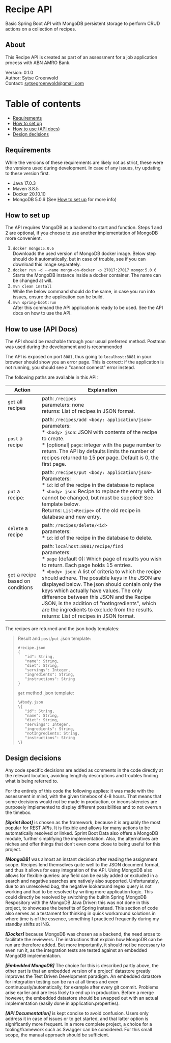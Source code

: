 # Recipe API
Basic Spring Boot API with MongoDB persistent storage to perform CRUD actions on a collection of recipes.
 
## About
This Recipe API is created as part of an assessment for a job application process with ABN AMRO Bank.

Version: 0.1.0  
Author: Sytse Groenwold  
Contact: sytsegroenwold@gmail.com

# Table of contents
- [Requirements](#requirements)
- [How to set up](#how-to-set-up)
- [How to use (API docs)](#how-to-use-api-docs)
- [Design decisions](#design-decisions)

## Requirements
While the versions of these requirements are likely not as strict, these were the versions used during development. 
In case of any issues, try updating to these version first.
* Java 17.0.3
* Maven 3.8.5
* Docker 20.10.10
* MongoDB 5.0.6 (See [How to set up](#how-to-set-up) for more info)

## How to set up
The API requires MongoDB as a backend to start and function.
Steps 1 and 2 are optional, if you choose to use another implementation of MongoDB more convenient.

1. `docker mongo:5.0.6`  
   Downloads the used version of MongoDB docker image.
   Below step should do it automatically, but in case of trouble, see if you can download this image separately. 
2. `docker run -d --name mongo-on-docker -p 27017:27017 mongo:5.0.6`  
    Starts the MongoDB instance inside a docker container. 
    The name can be changed at will. 
3. `mvn clean install`  
    While the below command should do the same, in case you run into issues, ensure the application can be build.
4. `mvn spring-boot:run`  
    After this command the API application is ready to be used. See the API docs on how to use the API.

## How to use (API Docs)
The API should be reachable through your usual preferred method.
Postman was used during the development and is recommended

The API is exposed on port `8081`, thus going to `localhost:8081` in your browser should show you an error page.
This is correct: if the application is not running, you should see a "cannot connect" error instead.

The following paths are available in this API:

| Action                             | Explanation                                                                                                                                                                                                                                                                                                                                                                                                                                                                                                                                              |
|------------------------------------|----------------------------------------------------------------------------------------------------------------------------------------------------------------------------------------------------------------------------------------------------------------------------------------------------------------------------------------------------------------------------------------------------------------------------------------------------------------------------------------------------------------------------------------------------------|
| `get` all recipes                  | path: `/recipes`  <br/>parameters: none  </br> returns: List of recipes in JSON format.                                                                                                                                                                                                                                                                                                                                                                                                                                                                  |
| `post` a recipe                    | path: `/recipes/add <body: application/json>`  <br/>parameters:  <br/>* `<body> json`: JSON with contents of the recipe to create.<br/>* [optional] `page`: integer with the page number to return. The API by defaults limits the number of recipes returned to 15 per page. Default is 0, the first page.                                                                                                                                                                                                                                              |
| `put` a recipe:                    | path: `/recipes/put <body: application/json>` </br> Parameters: </br> * `id`: id of the recipe in the database to replace <br/> * `<body> json`: Recipe to replace the entry with. Id cannot be changed, but must be supplied! See template below. <br/> Returns: `List<Recipe>` of the old recipe in database and new entry.                                                                                                                                                                                                                            |
| `delete` a recipe                  | path: `/recipes/delete/<id>`</br>parameters:</br>* `id`: id of the recipe in the database to delete.                                                                                                                                                                                                                                                                                                                                                                                                                                                     |
| `get` a recipe based on conditions | path: `localhost:8081/recipe/find`</br>parameters:</br>* `page` (default 0): Which page of results you wish to return. Each page holds 15 entries.</br>* `<body> json`: A list of criteria to which the recipe should adhere. The possible keys in the JSON are displayed below. The json should contain only the keys which actually have values. The only difference between this JSON and the Recipe JSON, is the addition of "notIngredients", which are the ingredients to exclude from the results. <br/> returns: List of recipes in JSON format. |

The recipes are returned and the json body templates:
> Result and `post`/`put` .json template:
>```
>#recipe.json
>{
>    "id": String,
>    "name": String,
>    "diet": String,
>    "servings": Integer,
>    "ingredients": String,
>    "instructions": String
>}
>```
> `get` method .json template:
> ```
>\#body.json
>\{
>    "id": String,
>    "name": String,
>    "diet": String,
>    "servings": Integer,
>    "ingredients": String,
>    "notIngredients: String,
>    "instructions": String
>\}
>```

## Design decisions
Any code specific decisions are added as comments in the code directly at the relevant location, avoiding lengthily descriptions and troubles finding what is being referred to.

For the entirety of this code the following applies: it was made with the assessment in mind, with the given timebox of 4-8 hours.
That means that some decisions would not be made in production, or inconsistencies are purposely implemented to display different possibilities and to not overrun the timebox.

**_[Sprint Boot]_** is chosen as the framework, because it is arguably the most popular for REST APIs. 
It is flexible and allows for many actions to be automatically resolved or linked.
Sprint Boot Data also offers a MongoDB module, further simplifying the implementation.
Also, the alternatives are niches and offer things that don't even come close to being useful for this project.

**_[MongoDB]_** was almost an instant decision after reading the assignment scope. 
Recipes lend themselves quite well to the JSON document format, and thus it allows for easy integration of the API.
Using MongoDB also allows for flexible queries: any field can be easily added or excluded in a search and negative searches are natively also supported.
Unfortunately, due to an unresolved bug, the negative lookaround regex query is not working and had to be resolved by writing more application logic.
This could directly be resolved by switching the builtin Spring MongoDB Respository with the MongoDB Java Driver: this was not done in this project, to showcase the benefits of Spring instead.
This section of code also serves as a testament for thinking in quick workaround solutions in where time is of the essence, something I practiced frequently during my standby shifts at ING.

**_[Docker]_** because MongoDB was chosen as a backend, the need arose to facilitate the reviewers. The instructions that explain how MongoDB can be run are therefore added.
But more importantly, it should not be necessary to even run it, as the integration tests are tested against an embedded MongoDB implementation.

**_[Embedded MongoDB]_** The choice for this is described partly above, the other part is that an embedded version of a project' datastore greatly improves the Test Driven Development paradigm.
An embedded datastore for integration testing can be ran at all times and even continuously/automatically, for example after every git commit.
Problems arise earlier and are less likely to end up in production. Before a merge however, the embedded datastore should be swapped out with an actual implementation (easily done in application.properties).

**_[API Documentation]_** is kept concise to avoid confusion. Users only address it in case of issues or to get started, and that latter option is significantly more frequent.
In a more complete project, a choice for a tooling/framework such as Swagger can be considered. For this small scope, the manual approach should be sufficient.
